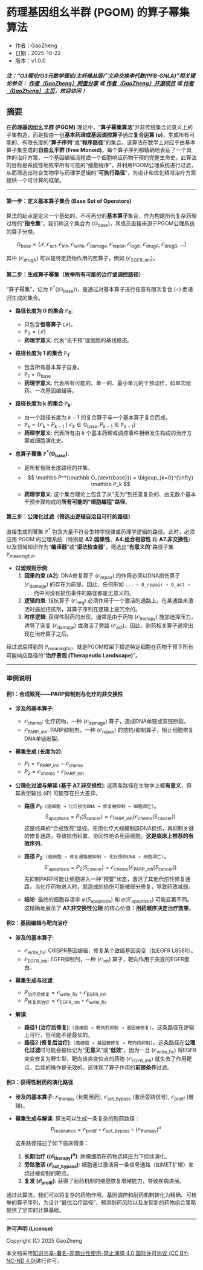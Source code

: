 # **药理基因组幺半群 (PGOM) 的算子幂集算法**

- 作者：GaoZheng
- 日期：2025-10-22
- 版本：v1.0.0

#### ***注：“O3理论/O3元数学理论/主纤维丛版广义非交换李代数(PFB-GNLA)”相关理论参见： [作者（GaoZheng）网盘分享](https://drive.google.com/drive/folders/1lrgVtvhEq8cNal0Aa0AjeCNQaRA8WERu?usp=sharing) 或 [作者（GaoZheng）开源项目](https://github.com/CTaiDeng/open_meta_mathematical_theory) 或 [作者（GaoZheng）主页](https://mymetamathematics.blogspot.com)，欢迎访问！***

## 摘要
在**药理基因组幺半群 (PGOM)** 理论中，“**算子幂集算法**”并非传统集合论意义上的子集构造，而是指由一组**基本药理或基因调控算子**通过**复合运算 (o)**，生成所有可能的、有限长度的“**算子序列**”或“**程序路径**”的集合。该算法在数学上对应于由基本算子集生成的**自由幺半群 (Free Monoid)**。每个算子序列都精确地表征了一个具体的治疗方案、一个基因编辑流程或一个细胞响应药物干预的完整生命史。此算法的目标是系统性地枚举所有可能的“细胞程序”，并利用PGOM公理系统进行过滤，从而筛选出符合生物学与药理学逻辑的“**可执行路径**”，为设计和优化精准治疗方案提供一个可计算的框架。

---

#### **第一步：定义基本算子集合 (Base Set of Operators)**

算法的起点是定义一个基础的、不可再分的**基本算子**集合，作为构建所有复杂药理过程的“**指令集**”。我们称这个集合为 $(\mathbb O_{\text{base}})$，其成员直接来源于PGOM公理系统的算子分类。

$$
\mathbb O_{\text{base}} = \{ \mathcal I, \mathcal O_{\text{act}}, \mathcal O_{\text{inh}}, \mathcal O_{\text{write}}, \mathcal O_{\text{damage}}, \mathcal O_{\text{repair}}, \mathcal O_{\text{logic}}, \mathcal O_{\text{drugA}}, \mathcal O_{\text{drugB}}, \dots \}
$$

其中 $(\mathcal O_{\text{drugA}})$ 可以是特定药物作用的宏算子，例如 $(\mathcal O_{\text{EGFR_inh}})$。

#### **第二步：生成算子幂集（枚举所有可能的治疗或调控路径）**

“算子幂集”，记为 $\mathbb P^*((\mathbb O_{\text{base}}))$，是通过对基本算子进行任意有限次复合 $(\circ)$ 而递归生成的集合。

*   **路径长度为 0 的集合 $\mathbb P_0$**:
    *   只包含**恒等算子** $(\mathcal I)$。
    *   $\mathbb P_0 = \{ \mathcal I \}$
    *   **药理学意义**: 代表“无干预”或细胞的基线稳态。

*   **路径长度为 1 的集合 $\mathbb P_1$**:
    *   包含所有基本算子自身。
    *   $\mathbb P_1 = \mathbb O_{\text{base}}$
    *   **药理学意义**: 代表所有可能的、单一的、最小单元的干预动作，如单次给药、一次基因编辑等。

*   **路径长度为 k 的集合 $\mathbb P_k$**:
    *   由一个路径长度为 $k-1$ 的复合算子与一个基本算子复合而成。
    *   $\mathbb P_k = \{ \mathcal O_{k} \circ P_{k-1} \mid \mathcal O_{k} \in \mathbb O_{\text{base}}, P_{k-1} \in \mathbb P_{k-1} \}$
    *   **药理学意义**: 代表所有由 $k$ 个基本药理或调控事件相继发生构成的治疗方案或细胞演化史。

*   **总算子幂集 $\mathbb P^*(\mathbb O_{\text{base}})$**:
    *   是所有有限长度路径的并集。
    *   $$ \mathbb P^*(\mathbb O_{\text{base}}) = \bigcup_{k=0}^{\infty} \mathbb P_k $$
    *   **药理学意义**: 这个集合理论上包含了从“无为”到任意复杂的、由无数个基本干预步骤构成的**所有可能的“细胞编程”路径**。

#### **第三步：公理化过滤（筛选出逻辑自洽且可行的路径）**

直接生成的幂集 $\mathbb P^*$ 包含大量不符合生物学规律或药理学逻辑的路径。此时，必须应用 PGOM 的公理系统（特别是 **A2.因果性**、**A4.组合相容性** 和 **A7.非交换性**）以及领域知识作为“**编译器**”或“**语法检查器**”，筛选出“**有意义的**”路径子集 $\mathbb P_{\text{meaningful}}$。

*   **过滤规则示例**:
    1.  **因果约束 (A2)**: DNA修复算子 $(\mathcal O_{\text{repair}})$ 的作用必须以DNA损伤算子 $(\mathcal O_{\text{damage}})$ 的存在为前提。因此，任何形如 `... ∘ O_repair ∘ O_act ∘ ...` 而中间没有损伤事件的路径都是无意义的。
    2.  **逻辑约束**: 拮抗算子 $(\mathcal O_{\text{neg}})$ 必须作用于一个激活的通路上。在某通路未激活时施加拮抗剂，其算子序列在逻辑上是冗余的。
    3.  **时序逻辑**: 获得性耐药的出现，通常是由于药物 $(\mathcal O_{\text{therapy}})$ 施加选择压力，诱导了突变 $(\mathcal O_{\text{damage}})$ 或激活了旁路 $(\mathcal O_{\text{act}})$。因此，耐药相关算子通常出现在治疗算子之后。

经过滤后得到的 $\mathbb P_{\text{meaningful}}$，就是PGOM框架下描述特定细胞在药物干预下所有可能响应路径的“**治疗景观 (Therapeutic Landscape)**”。

---

### **举例说明**

#### **例1：合成致死——PARP抑制剂与化疗的非交换性**

*   **涉及的基本算子**:
    *   $\mathcal O_{\text{chemo}}$: 化疗药物，一种 $(\mathcal O_{\text{damage}})$ 算子，造成DNA单链或双链断裂。
    *   $\mathcal O_{\text{PARP_inh}}$: PARP抑制剂，一种 $(\mathcal O_{\text{repair}})$ 的拮抗/抑制算子，阻止细胞修复DNA单链断裂。

*   **幂集生成 (长度为2)**:
    *   $P_1 = \mathcal O_{\text{PARP_inh}} \circ \mathcal O_{\text{chemo}}$
    *   $P_2 = \mathcal O_{\text{chemo}} \circ \mathcal O_{\text{PARP_inh}}$

*   **公理化过滤与解读 (基于 A7.非交换性)**: 这两条路径在生物学上都**有意义**，但其表型输出 $(\Phi)$ 可能存在巨大差异。
    *   **路径 $P_1$**: `(癌细胞 → 化疗损伤DNA → 修复被抑制 → 细胞凋亡)`。
        $$ S_{\text{apoptosis}} = P_1(S_{\text{cancer}}) = \mathcal O_{\text{PARP_inh}}(\mathcal O_{\text{chemo}}(S_{\text{cancer}})) $$
        这是经典的“合成致死”路径。先用化疗大规模制造DNA损伤，再抑制关键的修复通路，导致损伤积累，协同性地杀死癌细胞。**这是临床上推荐的有效序列**。

    *   **路径 $P_2$**: `(癌细胞 → 修复通路被抑制 → 化疗损伤DNA → 细胞凋亡)`。
        $$ S'_{\text{apoptosis}} = P_2(S_{\text{cancer}}) = \mathcal O_{\text{chemo}}(\mathcal O_{\text{PARP_inh}}(S_{\text{cancer}})) $$
        先抑制PARP可能让细胞进入一种“预警”状态，激活了其他代偿性修复通路，当化疗药物进入时，其造成的损伤可能被部分修复，导致药效减弱。

    *   **结论**: 最终的细胞存活率 $\varphi(S_{\text{apoptosis}})$ 和 $\varphi(S'_{\text{apoptosis}})$ 可能显著不同。这精确地展示了 **A7.非交换性公理** 的核心价值：**用药顺序决定治疗效果**。

#### **例2：基因编辑与靶向治疗**

*   **涉及的基本算子**:
    *   $\mathcal O_{\text{write_fix}}$: CRISPR基因编辑，修复某个致癌基因突变（如EGFR L858R）。
    *   $\mathcal O_{\text{EGFR_inh}}$: EGFR抑制剂，一种 $(\mathcal O_{\text{inh}})$ 算子，靶向作用于突变的EGFR蛋白。

*   **幂集生成与过滤**:
    *   $P_{\text{治疗后修复}} = \mathcal O_{\text{write_fix}} \circ \mathcal O_{\text{EGFR_inh}}$
    *   $P_{\text{修复后治疗}} = \mathcal O_{\text{EGFR_inh}} \circ \mathcal O_{\text{write_fix}}$

*   **解读**:
    *   **路径1 (治疗后修复)**: `(癌细胞 → 靶向药抑制 → 基因被修复)`。这条路径在逻辑上可行，但可能不是最优的。
    *   **路径2 (修复后治疗)**: `(癌细胞 → 基因被修复 → 靶向药抑制)`。这条路径在**公理化过滤**时可能会被标记为“**无意义**”或“**低效**”。因为一旦 $(\mathcal O_{\text{write_fix}})$ 将EGFR突变修复为野生型，靶向该突变位点的药物 $(\mathcal O_{\text{EGFR_inh}})$ 就失去了作用靶点，后续的操作是无效的。这体现了算子作用的**前提条件**过滤。

#### **例3：获得性耐药的演化路径**

*   **涉及的基本算子**: $\mathcal O_{\text{therapy}}$ (长期用药), $\mathcal O_{\text{act_bypass}}$ (激活旁路信号), $\mathcal O_{\text{prolif}}$ (增殖)。

*   **幂集生成与解读**: 算法可以生成一条复杂的耐药路径：
    $$ P_{\text{resistance}} = \mathcal O_{\text{prolif}} \circ \mathcal O_{\text{act_bypass}} \circ (\mathcal O_{\text{therapy}})^n $$

    这条路径描述了如下临床情景：
    1.  **长期治疗 ($(\mathcal O_{\text{therapy}})^n$)**: 肿瘤细胞在药物选择压力下持续演化。
    2.  **旁路激活 ($\mathcal O_{\text{act_bypass}}$)**: 细胞通过激活另一条信号通路（如MET扩增）来绕过被抑制的靶点。
    3.  **复发 ($\mathcal O_{\text{prolif}}$)**: 获得了耐药机制的细胞恢复增殖能力，导致疾病进展。

通过此算法，我们可以将复杂的药物作用、基因调控和耐药机制转化为精确、可枚举的算子序列，为设计“最优治疗路径”、预测耐药风险以及发现新的药物组合策略提供了坚实的计算基础。

---

**许可声明 (License)**

Copyright (C) 2025 GaoZheng

本文档采用[知识共享-署名-非商业性使用-禁止演绎 4.0 国际许可协议 (CC BY-NC-ND 4.0)](https://creativecommons.org/licenses/by-nc-nd/4.0/deed.zh-Hans)进行许可。

